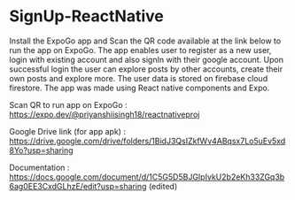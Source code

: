 # SignUp-ReactNative
Install the ExpoGo app and Scan the QR code available at the link below to run the app on ExpoGo. The app enables user to register as a new user, login with existing account and also signIn with their google account. Upon successful login the user can explore posts by other accounts, create their own posts and explore more. The user data is stored on firebase cloud firestore. The app was made using React native components and Expo.

Scan QR to run app on ExpoGo : https://expo.dev/@priyanshiisingh18/reactnativeproj

Google Drive link (for app apk) : https://drive.google.com/drive/folders/1BidJ3QsIZkfWv4ABqsx7Lo5uEv5xd8Yo?usp=sharing

Documentation : https://docs.google.com/document/d/1C5G5D5BJGIpIvkU2b2eKh33ZGq3b6ag0EE3CxdGLhzE/edit?usp=sharing (edited) 
